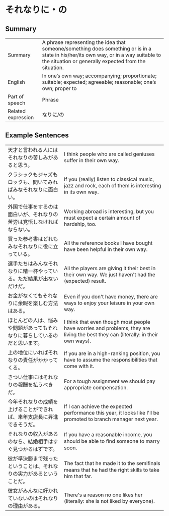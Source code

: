 # それなりに・の

## Summary

<table><tr>   <td>Summary</td>   <td>A phrase representing the idea that someone/something does something or is in a state in his/her/its own way, or in a way suitable to the situation or generally expected from the situation.</td></tr><tr>   <td>English</td>   <td>In one’s own way; accompanying; proportionate; suitable; expected; agreeable; reasonable; one’s own; proper to</td></tr><tr>   <td>Part of speech</td>   <td>Phrase</td></tr><tr>   <td>Related expression</td>   <td>なりに/の</td></tr></table>

## Example Sentences

<table><tr>   <td>天才と言われる人にはそれなりの苦しみがあると思う。</td>   <td>I think people who are called geniuses suffer in their own way.</td></tr><tr>   <td>クラシックもジャズもロックも、聞いてみればみなそれなりに面白い。</td>   <td>If you (really) listen to classical music, jazz and rock, each of them is interesting in its own way.</td></tr><tr>   <td>外国で仕事をするのは面白いが、それなりの苦労は覚悟しなければならない。</td>   <td>Working abroad is interesting, but you must expect a certain amount of hardship, too.</td></tr><tr>   <td>買った参考書はどれもみなそれなりに役に立っている。</td>   <td>All the reference books I have bought have been helpful in their own way.</td></tr><tr>   <td>選手たちはみんなそれなりに精一杯やっている。ただ結果が出ないだけだ。</td>   <td>All the players are giving it their best in their own way. We just haven't had the (expected) result.</td></tr><tr>   <td>お金がなくてもそれなりに余暇を楽しむ方法はある。</td>   <td>Even if you don't have money, there are ways to enjoy your leisure in your own way.</td></tr><tr>   <td>ほとんどの人は、悩みや問題があってもそれなりに暮らしているのだと思います。</td>   <td>I think that even though most people have worries and problems, they are living the best they can (literally: in their own ways).</td></tr><tr>   <td>上の地位にいればそれなりの責任がかかってくる。</td>   <td>If you are in a high-ranking position, you have to assume the responsibilities that come with it.</td></tr><tr>   <td>きつい仕事にはそれなりの報酬を払うべきだ。</td>   <td>For a tough assignment we should pay appropriate compensation.</td></tr><tr>   <td>今年それなりの成績を上げることができれば、来年支店長に昇進できそうだ。</td>   <td>If I can achieve the expected performance this year, it looks like I'll be promoted to branch manager next year.</td></tr><tr>   <td>それなりの収入があるのなら、結婚相手はすぐ見つかるはずです。</td>   <td>If you have a reasonable income, you should be able to ﬁnd someone to marry soon.</td></tr><tr>   <td>彼が準決勝まで残ったということは、それなりの実力があるということだ。</td>   <td>The fact that he made it to the semiﬁnals means that he had the right skills to take him that far.</td></tr><tr>   <td>彼女がみんなに好かれていないのはそれなりの理由がある。</td>   <td>There's a reason no one likes her (literally: she is not liked by everyone).</td></tr></table>

